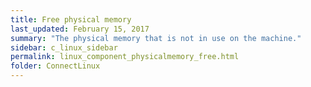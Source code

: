 ```yaml
---
title: ﻿Free physical memory
last_updated: February 15, 2017
summary: "The physical memory that is not in use on the machine."
sidebar: c_linux_sidebar
permalink: linux_component_physicalmemory_free.html
folder: ConnectLinux
---
```

